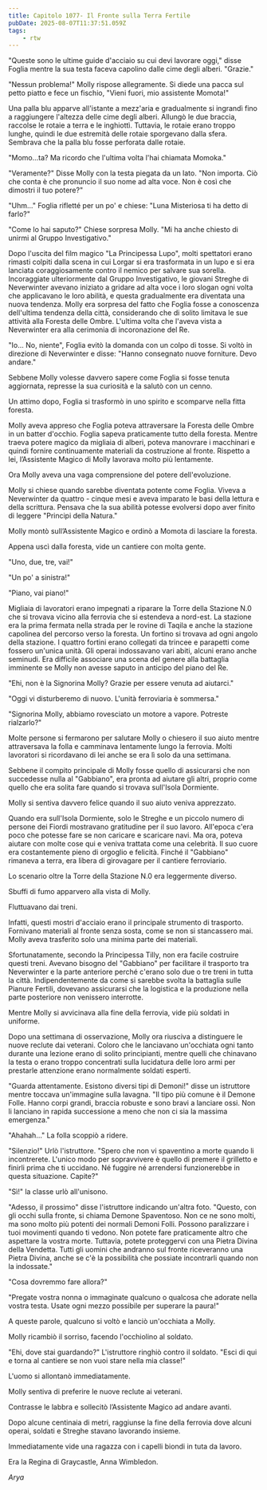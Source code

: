 ```yaml
---
title: Capitolo 1077- Il Fronte sulla Terra Fertile
pubDate: 2025-08-07T11:37:51.059Z
tags:
    - rtw
---
```













"Queste sono le ultime guide d'acciaio su cui devi lavorare oggi," disse Foglia mentre la sua testa faceva capolino dalle cime degli alberi. "Grazie."






"Nessun problema!" Molly rispose allegramente. Si diede una pacca sul petto piatto e fece un fischio, "Vieni fuori, mio assistente Momota!"






Una palla blu apparve all'istante a mezz'aria e gradualmente si ingrandì fino a raggiungere l'altezza delle cime degli alberi. Allungò le due braccia, raccolse le rotaie a terra e le inghiottì. Tuttavia, le rotaie erano troppo lunghe, quindi le due estremità delle rotaie sporgevano dalla sfera. Sembrava che la palla blu fosse perforata dalle rotaie.






"Momo...ta? Ma ricordo che l'ultima volta l'hai chiamata Momoka."






"Veramente?" Disse Molly con la testa piegata da un lato. "Non importa. Ciò che conta è che pronuncio il suo nome ad alta voce. Non è così che dimostri il tuo potere?"






"Uhm..." Foglia rifletté per un po' e chiese: "Luna Misteriosa ti ha detto di farlo?"






"Come lo hai saputo?" Chiese sorpresa Molly. "Mi ha anche chiesto di unirmi al Gruppo Investigativo."






Dopo l'uscita del film magico "La Principessa Lupo", molti spettatori erano rimasti colpiti dalla scena in cui Lorgar si era trasformata in un lupo e si era lanciata coraggiosamente contro il nemico per salvare sua sorella. Incoraggiate ulteriormente dal Gruppo Investigativo, le giovani Streghe di Neverwinter avevano iniziato a gridare ad alta voce i loro slogan ogni volta che applicavano le loro abilità, e questa gradualmente era diventata una nuova tendenza. Molly era sorpresa del fatto che Foglia fosse a conoscenza dell'ultima tendenza della città, considerando che di solito limitava le sue attività alla Foresta delle Ombre. L'ultima volta che l'aveva vista a Neverwinter era alla cerimonia di incoronazione del Re.






"Io... No, niente", Foglia evitò la domanda con un colpo di tosse. Si voltò in direzione di Neverwinter e disse: "Hanno consegnato nuove forniture. Devo andare."






Sebbene Molly volesse davvero sapere come Foglia si fosse tenuta aggiornata, represse la sua curiosità e la salutò con un cenno.






Un attimo dopo, Foglia si trasformò in uno spirito e scomparve nella fitta foresta.






Molly aveva appreso che Foglia poteva attraversare la Foresta delle Ombre in un batter d'occhio. Foglia sapeva praticamente tutto della foresta. Mentre traeva potere magico da migliaia di alberi, poteva manovrare i macchinari e quindi fornire continuamente materiali da costruzione al fronte. Rispetto a lei, l’Assistente Magico di Molly lavorava molto più lentamente.






Ora Molly aveva una vaga comprensione del potere dell'evoluzione.






Molly si chiese quando sarebbe diventata potente come Foglia. Viveva a Neverwinter da quattro - cinque mesi e aveva imparato le basi della lettura e della scrittura. Pensava che la sua abilità potesse evolversi dopo aver finito di leggere "Principi della Natura."






Molly montò sull’Assistente Magico e ordinò a Momota di lasciare la foresta.






Appena uscì dalla foresta, vide un cantiere con molta gente.






"Uno, due, tre, vai!"






"Un po' a sinistra!"






"Piano, vai piano!"






Migliaia di lavoratori erano impegnati a riparare la Torre della Stazione N.0 che si trovava vicino alla ferrovia che si estendeva a nord-est. La stazione era la prima fermata nella strada per le rovine di Taqila e anche la stazione capolinea del percorso verso la foresta. Un fortino si trovava ad ogni angolo della stazione. I quattro fortini erano collegati da trincee e parapetti come fossero un'unica unità. Gli operai indossavano vari abiti, alcuni erano anche seminudi. Era difficile associare una scena del genere alla battaglia imminente se Molly non avesse saputo in anticipo del piano del Re.






"Ehi, non è la Signorina Molly? Grazie per essere venuta ad aiutarci."






"Oggi vi disturberemo di nuovo. L'unità ferroviaria è sommersa."






"Signorina Molly, abbiamo rovesciato un motore a vapore. Potreste rialzarlo?"






Molte persone si fermarono per salutare Molly o chiesero il suo aiuto mentre attraversava la folla e camminava lentamente lungo la ferrovia. Molti lavoratori si ricordavano di lei anche se era lì solo da una settimana.






Sebbene il compito principale di Molly fosse quello di assicurarsi che non succedesse nulla al "Gabbiano", era pronta ad aiutare gli altri, proprio come quello che era solita fare quando si trovava sull'Isola Dormiente.






Molly si sentiva davvero felice quando il suo aiuto veniva apprezzato.






Quando era sull'Isola Dormiente, solo le Streghe e un piccolo numero di persone dei Fiordi mostravano gratitudine per il suo lavoro. All'epoca c'era poco che potesse fare se non caricare e scaricare navi. Ma ora, poteva aiutare con molte cose qui e veniva trattata come una celebrità. Il suo cuore era costantemente pieno di orgoglio e felicità. Finché il "Gabbiano" rimaneva a terra, era libera di girovagare per il cantiere ferroviario.






Lo scenario oltre la Torre della Stazione N.0 era leggermente diverso.






Sbuffi di fumo apparvero alla vista di Molly.






Fluttuavano dai treni.






Infatti, questi mostri d'acciaio erano il principale strumento di trasporto. Fornivano materiali al fronte senza sosta, come se non si stancassero mai. Molly aveva trasferito solo una minima parte dei materiali.






Sfortunatamente, secondo la Principessa Tilly, non era facile costruire questi treni. Avevano bisogno del "Gabbiano" per facilitare il trasporto tra Neverwinter e la parte anteriore perché c'erano solo due o tre treni in tutta la città. Indipendentemente da come si sarebbe svolta la battaglia sulle Pianure Fertili, dovevano assicurarsi che la logistica e la produzione nella parte posteriore non venissero interrotte.






Mentre Molly si avvicinava alla fine della ferrovia, vide più soldati in uniforme.






Dopo una settimana di osservazione, Molly ora riusciva a distinguere le nuove reclute dai veterani. Coloro che le lanciavano un'occhiata ogni tanto durante una lezione erano di solito principianti, mentre quelli che chinavano la testa o erano troppo concentrati sulla lucidatura delle loro armi per prestarle attenzione erano normalmente soldati esperti.






"Guarda attentamente. Esistono diversi tipi di Demoni!" disse un istruttore mentre toccava un'immagine sulla lavagna. "Il tipo più comune è il Demone Folle. Hanno corpi grandi, braccia robuste e sono bravi a lanciare ossi. Non li lanciano in rapida successione a meno che non ci sia la massima emergenza."






"Ahahah..." La folla scoppiò a ridere.






"Silenzio!" Urlò l'istruttore. "Spero che non vi spaventino a morte quando li incontrerete. L'unico modo per sopravvivere è quello di premere il grilletto e finirli prima che ti uccidano. Né fuggire né arrendersi funzionerebbe in questa situazione. Capite?"






"Sì!" la classe urlò all'unisono.






"Adesso, il prossimo" disse l'istruttore indicando un'altra foto. "Questo, con gli occhi sulla fronte, si chiama Demone Spaventoso. Non ce ne sono molti, ma sono molto più potenti dei normali Demoni Folli. Possono paralizzare i tuoi movimenti quando ti vedono. Non potete fare praticamente altro che aspettare la vostra morte. Tuttavia, potete proteggervi con una Pietra Divina della Vendetta. Tutti gli uomini che andranno sul fronte riceveranno una Pietra Divina, anche se c'è la possibilità che possiate incontrarli quando non la indossate."






"Cosa dovremmo fare allora?"






"Pregate vostra nonna o immaginate qualcuno o qualcosa che adorate nella vostra testa. Usate ogni mezzo possibile per superare la paura!"






A queste parole, qualcuno si voltò e lanciò un'occhiata a Molly.






Molly ricambiò il sorriso, facendo l'occhiolino al soldato.






"Ehi, dove stai guardando?" L'istruttore ringhiò contro il soldato. "Esci di qui e torna al cantiere se non vuoi stare nella mia classe!"






L'uomo si allontanò immediatamente.






Molly sentiva di preferire le nuove reclute ai veterani.






Contrasse le labbra e sollecitò l’Assistente Magico ad andare avanti.






Dopo alcune centinaia di metri, raggiunse la fine della ferrovia dove alcuni operai, soldati e Streghe stavano lavorando insieme.






Immediatamente vide una ragazza con i capelli biondi in tuta da lavoro.






Era la Regina di Graycastle, Anna Wimbledon.






<em>Arya</em>


                                


                                



